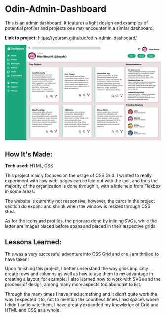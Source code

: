 # Odin-Admin-Dashboard
This is an admin dashboard! It features a light design and examples of potential profiles and projects one may encounter in a similar dashboard.

**Link to project:** https://yoursm.github.io/odin-admin-dashboard/

![Image Of Website](./adminDashboard.png)

## How It's Made:
**Tech used:** HTML, CSS

This project mainly focuses on the usage of CSS Grid. I wanted to really experiment with how web-pages can be laid out with the tool, and thus
the majority of the organization is done through it, with a little help from Flexbox in some areas.

The website is currently not responsive, however, the cards in the project section do expand and shrink when the window is resized through CSS Grid.

As for the icons and profiles, the prior are done by inlining SVGs, while the latter are images placed before spans and placed in their respective grids.

## Lessons Learned:
This was a very successful adventure into CSS Grid and one I am thrilled to have taken!

Upon finishing this project, I better understand the way grids implicitly create rows and columns as well as how to use them to my advantage in creating a layout, for example.
I also learned how to work with SVGs and the process of design, among many more aspects too abundant to list.

Through the many times I have tried something and it didn't quite work the way I expected it to, not to mention the countless times I had spaces where I didn't anticipate them,
I have greatly expanded my knowledge of Grid and HTML and CSS as a whole.